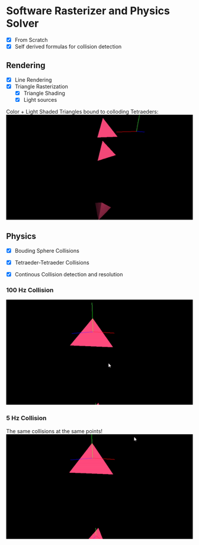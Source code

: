 # Software Rasterizer and Physics Solver

- [x] From Scratch
- [x] Self derived formulas for collision detection

## Rendering
- [x] Line Rendering
- [x] Triangle Rasterization
	- [x] Triangle Shading
	- [x] Light sources

Color + Light Shaded Triangles bound to colloding Tetraeders:
![](media/ShadedCollision.gif)


## Physics
- [x] Bouding Sphere Collisions
- [x] Tetraeder-Tetraeder Collisions
- [x] Continous Collision detection and resolution


### 100 Hz Collision
![](media/100HzTetraederCollisions.gif)


### 5 Hz Collision
The same collisions at the same points!
![](media/5HzTetraederCollisions.gif)
